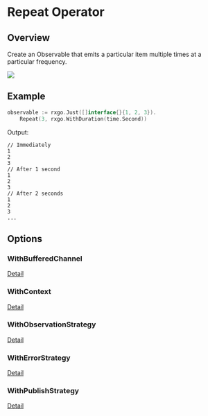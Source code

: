 # Repeat Operator

## Overview

Create an Observable that emits a particular item multiple times at a particular frequency.

![](http://reactivex.io/documentation/operators/images/repeat.png)

## Example

```go
observable := rxgo.Just([]interface{}{1, 2, 3}).
	Repeat(3, rxgo.WithDuration(time.Second))
```

Output:

```
// Immediately
1
2
3
// After 1 second
1
2
3
// After 2 seconds
1
2
3
...
```

## Options

### WithBufferedChannel

[Detail](options.md#withbufferedchannel)

### WithContext

[Detail](options.md#withcontext)

### WithObservationStrategy

[Detail](options.md#withobservationstrategy)

### WithErrorStrategy

[Detail](options.md#witherrorstrategy)

### WithPublishStrategy

[Detail](options.md#withpublishstrategy)